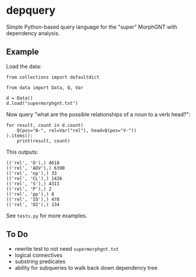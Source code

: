 # depquery

Simple Python-based query language for the "super" MorphGNT with dependency
analysis.


## Example

Load the data:

```
from collections import defaultdict

from data import Data, Q, Var

d = Data()
d.load("supermorphgnt.txt")
```

Now query "what are the possible relationships of a noun to a verb head?":

```
for result, count in d.count(
    Q(pos="N-", rel=Var("rel"), head=Q(pos="V-"))
).items():
    print(result, count)
```

This outputs:

```
(('rel', 'O'),) 4618
(('rel', 'ADV'),) 6390
(('rel', 'np'),) 33
(('rel', 'CL'),) 1426
(('rel', 'S'),) 4311
(('rel', 'P'),) 2
(('rel', 'pp'),) 8
(('rel', 'IO'),) 478
(('rel', 'O2'),) 134
```

See `tests.py` for more examples.


## To Do

* rewrite test to not need `supermorphgnt.txt`
* logical connectives
* substring predicates
* ability for subqueries to walk back down dependency tree
